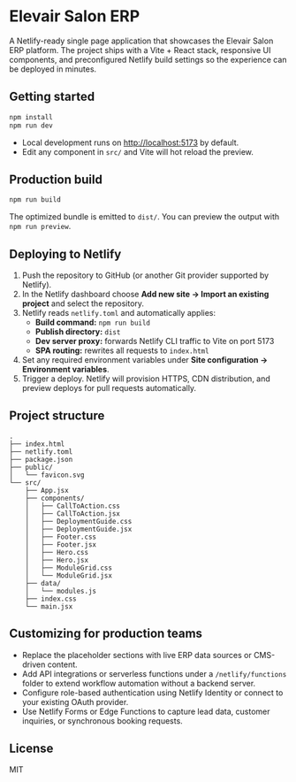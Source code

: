 # Elevair Salon ERP

A Netlify-ready single page application that showcases the Elevair Salon ERP platform. The project ships with a Vite + React
stack, responsive UI components, and preconfigured Netlify build settings so the experience can be deployed in minutes.

## Getting started

```bash
npm install
npm run dev
```

- Local development runs on <http://localhost:5173> by default.
- Edit any component in `src/` and Vite will hot reload the preview.

## Production build

```bash
npm run build
```

The optimized bundle is emitted to `dist/`. You can preview the output with `npm run preview`.

## Deploying to Netlify

1. Push the repository to GitHub (or another Git provider supported by Netlify).
2. In the Netlify dashboard choose **Add new site → Import an existing project** and select the repository.
3. Netlify reads `netlify.toml` and automatically applies:
   - **Build command:** `npm run build`
   - **Publish directory:** `dist`
   - **Dev server proxy:** forwards Netlify CLI traffic to Vite on port 5173
   - **SPA routing:** rewrites all requests to `index.html`
4. Set any required environment variables under **Site configuration → Environment variables**.
5. Trigger a deploy. Netlify will provision HTTPS, CDN distribution, and preview deploys for pull requests automatically.

## Project structure

```
.
├── index.html
├── netlify.toml
├── package.json
├── public/
│   └── favicon.svg
└── src/
    ├── App.jsx
    ├── components/
    │   ├── CallToAction.css
    │   ├── CallToAction.jsx
    │   ├── DeploymentGuide.css
    │   ├── DeploymentGuide.jsx
    │   ├── Footer.css
    │   ├── Footer.jsx
    │   ├── Hero.css
    │   ├── Hero.jsx
    │   ├── ModuleGrid.css
    │   └── ModuleGrid.jsx
    ├── data/
    │   └── modules.js
    ├── index.css
    └── main.jsx
```

## Customizing for production teams

- Replace the placeholder sections with live ERP data sources or CMS-driven content.
- Add API integrations or serverless functions under a `/netlify/functions` folder to extend workflow automation without a
  backend server.
- Configure role-based authentication using Netlify Identity or connect to your existing OAuth provider.
- Use Netlify Forms or Edge Functions to capture lead data, customer inquiries, or synchronous booking requests.

## License

MIT
